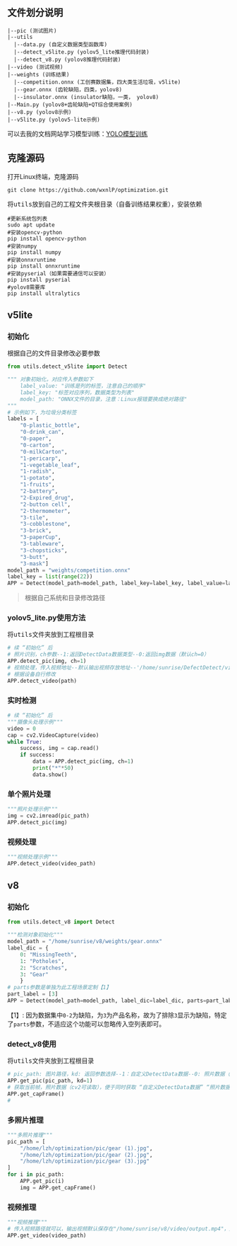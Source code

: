 ## 文件划分说明

```
|--pic (测试图片)
|--utils
  |--data.py (自定义数据类型函数库)
  |--detect_v5lite.py (yolov5_lite推理代码封装)
  |--detect_v8.py (yolov8推理代码封装)
|--video (测试视频)
|--weights (训练结果)
  |--competition.onnx (工创赛数据集，四大类生活垃圾，v5lite)
  |--gear.onnx (齿轮缺陷，四类，yolov8)
  |--insulator.onnx (insulator缺陷，一类， yolov8)
|--Main.py (yolov8+齿轮缺陷+QT综合使用案例)
|--v8.py (yolov8示例)
|--v5lite.py (yolov5-lite示例)
```

可以去我的文档网站学习模型训练：[YOLO模型训练](https://tonmoon.top/study/yolov5/1/)

## 克隆源码

打开Linux终端，克隆源码

```shell
git clone https://github.com/wxnlP/optimization.git
```

将<kbd>utils</kbd>放到自己的工程文件夹根目录（自备训练结果权重），安装依赖

```shell
#更新系统包列表
sudo apt update
#安装opencv-python
pip install opencv-python
#安装numpy
pip install numpy
#安装onnxruntime
pip install onnxruntime
#安装pyserial（如果需要通信可以安装）
pip install pyserial
#yolov8需要库
pip install ultralytics
```

## v5lite

### 初始化

根据自己的文件目录修改必要参数

```python
from utils.detect_v5lite import Detect

""" 对象初始化，对应传入参数如下
	label_value: "训练是列的标签，注意自己的顺序"
	label_key: "标签对应序列，数据类型为列表"
	model_path: "ONNX文件的目录，注意：Linux报错要换成绝对路径"
"""
# 示例如下，为垃圾分类标签
labels = [
    "0-plastic_bottle",
    "0-drink_can",
    "0-paper",
    "0-carton",
    "0-milkCarton",
    "1-pericarp",
    "1-vegetable_leaf",
    "1-radish",
    "1-potato",
    "1-fruits",
    "2-battery",
    "2-Expired_drug",
    "2-button cell",
    "2-thermometer",
    "3-tile",
    "3-cobblestone",
    "3-brick",
    "3-paperCup",
    "3-tableware",
    "3-chopsticks",
    "3-butt",
    "3-mask"]
model_path = "weights/competition.onnx"
label_key = list(range(22))
APP = Detect(model_path=model_path, label_key=label_key, label_value=labels)
```

> 根据自己系统和目录修改路径
>

### yolov5_lite.py使用方法

将<kbd>utils</kbd>文件夹放到工程根目录

```python
# 续 “初始化” 后
# 照片识别，ch参数--1:返回DetectData数据类型--0:返回img数据（默认ch=0）
APP.detect_pic(img, ch=1)
# 视频处理，传入视频地址--默认输出视频存放地址--'/home/sunrise/DefectDetect/videos/output_video.mp4'
# 根据设备自行修改
APP.detect_video(path)
```

### 实时检测

```python
# 续 “初始化” 后
"""摄像头处理示例"""
video = 0
cap = cv2.VideoCapture(video)
while True:
    success, img = cap.read()
    if success:
        data = APP.detect_pic(img, ch=1)
        print("*"*50)
        data.show()
```

### 单个照片处理

```python
"""照片处理示例"""
img = cv2.imread(pic_path)
APP.detect_pic(img)
```

### 视频处理

```python
"""视频处理示例"""
APP.detect_video(video_path)
```

## v8

### 初始化

```python
from utils.detect_v8 import Detect

"""检测对象初始化"""
model_path = "/home/sunrise/v8/weights/gear.onnx"
label_dic = {
    0: "MissingTeeth",
    1: "Potholes",
    2: "Scratches",
    3: "Gear"
    }
# parts参数是单独为此工程场景定制【1】
part_label = [3]
APP = Detect(model_path=model_path, label_dic=label_dic, parts=part_label)
```

【1】: 因为数据集中`0-2`为缺陷，为`3`为产品名称，故为了排除`3`显示为缺陷，特定了`parts`参数，不适应这个功能可以忽略传入空列表即可。

### detect_v8使用

将<kbd>utils</kbd>文件夹放到工程根目录

```python
# pic_path: 图片路径，kd: 返回参数选择--1：自定义DetectData数据--0: 照片数据（cv2可读取）
APP.get_pic(pic_path, kd=1)
# 获取当前帧，照片数据（cv2可读取），便于同时获取 “自定义DetectData数据” “照片数据”
APP.get_capFrame()
# 
```

### 多照片推理

```python
"""多照片推理"""
pic_path = [
    "/home/lzh/optimization/pic/gear (1).jpg",
    "/home/lzh/optimization/pic/gear (2).jpg",
    "/home/lzh/optimization/pic/gear (3).jpg"
]
for i in pic_path:
    APP.get_pic(i)
    img = APP.get_capFrame()
```

### 视频推理

```python
"""视频推理"""
# 传入视频路径就可以，输出视频默认保存在"/home/sunrise/v8/video/output.mp4"，定位到get_video函数去修改
APP.get_video(video_path)
```

